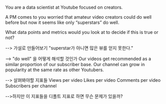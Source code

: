 You are a data scientist at Youtube focused on creators.

A PM comes to you worried that amateur video creators could do well before but now it seems like only “superstars” do well.

What data points and metrics would you look at to decide if this is true or not?

--> 가설로 만들어보기
"superstar가 아니면 많은 뷰를 얻지 못한다."

--> "do well" 을 어떻게 해석할 것인가
Our videos get recommended as a similar proportion of our subscriber base.
Our channel can grow in popularity at the same rate as other Youtubers.

--> 살펴봐야할 지표들
Views per video
Likes per video
Comments per video
Subscribers per channel

-->하지만 이 지표들을 디폴트 지표로 하면 무슨 문제가 있을까?
